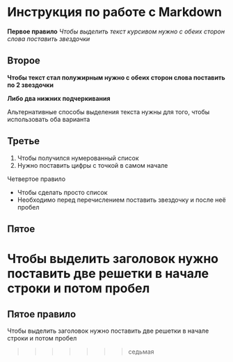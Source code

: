 # Инструкция по работе с Markdown

 __Первое правило__
*Чтобы выделить текст курсивом нужно с обеих сторон слова поставить звездочки* 

## Второе
**Чтобы текст стал полужирным нужно с обеих сторон слова поставить по 2 звездочки**

__Либо два нижних подчеркивания__ 

Альтернативные способы выделения текста нужны для того, чтобы использовать оба варианта

## Третье
1. Чтобы получился нумерованный список  
2. Нужно поставить цифры с точкой в самом начале 

Четвертое правило
* Чтобы сделать просто список 
* Необходимо перед перечислением поставить звездочку и после неё пробел 

## Пятое

Чтобы выделить заголовок нужно поставить две решетки в начале строки и потом пробел 
=======
## Пятое правило
Чтобы выделить заголовок нужно поставить две решетки в начале строки и потом пробел
>>>>>>> седьмая
